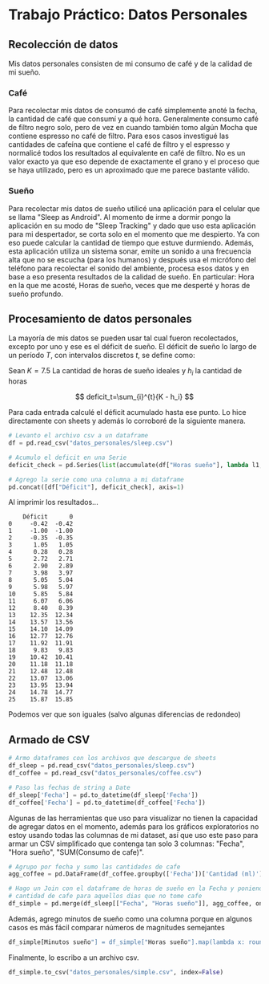 # Trabajo Práctico: Datos Personales

## Recolección de datos

Mis datos personales consisten de mi consumo de café y de la calidad de mi sueño.

### Café

Para recolectar mis datos de consumó de café simplemente anoté la fecha, la
cantidad de café que consumí y a qué hora. Generalmente consumo café de filtro
negro solo, pero de vez en cuando también tomo algún Mocha que contiene
espresso no café de filtro. Para esos casos investigué las cantidades de
cafeína que contiene el café de filtro y el espresso y normalicé todos los
resultados al equivalente en café de filtro. No es un valor exacto ya que eso
depende de exactamente el grano y el proceso que se haya utilizado, pero es un
aproximado que me parece bastante válido.

### Sueño

Para recolectar mis datos de sueño utilicé una aplicación para el celular que
se llama "Sleep as Android". Al momento de irme a dormir pongo la aplicación en
su modo de "Sleep Tracking" y dado que uso esta aplicación para mi despertador,
se corta solo en el momento que me despierto. Ya con eso puede calcular la
cantidad de tiempo que estuve durmiendo. Además, esta aplicación utiliza un
sistema sonar, emite un sonido a una frecuencia alta que no se escucha (para
los humanos) y después usa el micrófono del teléfono para recolectar el sonido
del ambiente, procesa esos datos y en base a eso presenta resultados de la
calidad de sueño. En particular: Hora en la que me acosté, Horas de sueño,
veces que me desperté y horas de sueño profundo.

## Procesamiento de datos personales

La mayoría de mis datos se pueden usar tal cual fueron recolectados, excepto por uno y ese es el déficit de sueño. El déficit de sueño lo largo de un período $T$, con intervalos discretos $t$, se define como:

Sean $K=7.5$ La cantidad de horas de sueño ideales y $h_i$ la cantidad de horas

$$
deficit_t=\sum_{i}^{t}{K - h_i}
$$

Para cada entrada calculé el déficit acumulado hasta ese punto. Lo hice
directamente con sheets y además lo corroboré de la siguiente manera.

```python
# Levanto el archivo csv a un dataframe
df = pd.read_csv("datos_personales/sleep.csv")

# Acumulo el deficit en una Serie
deficit_check = pd.Series(list(accumulate(df["Horas sueño"], lambda l1, l2: 7.5-l2 + l1, initial=0))[1:])

# Agrego la serie como una columna a mi dataframe
pd.concat([df["Déficit"], deficit_check], axis=1)
```

Al imprimir los resultados...

```
    Déficit      0
0     -0.42  -0.42
1     -1.00  -1.00
2     -0.35  -0.35
3      1.05   1.05
4      0.28   0.28
5      2.72   2.71
6      2.90   2.89
7      3.98   3.97
8      5.05   5.04
9      5.98   5.97
10     5.85   5.84
11     6.07   6.06
12     8.40   8.39
13    12.35  12.34
14    13.57  13.56
15    14.10  14.09
16    12.77  12.76
17    11.92  11.91
18     9.83   9.83
19    10.42  10.41
20    11.18  11.18
21    12.48  12.48
22    13.07  13.06
23    13.95  13.94
24    14.78  14.77
25    15.87  15.85
```

Podemos ver que son iguales (salvo algunas diferencias de redondeo)

## Armado de CSV

```python
# Armo dataframes con los archivos que descargue de sheets
df_sleep = pd.read_csv("datos_personales/sleep.csv")
df_coffee = pd.read_csv("datos_personales/coffee.csv")

# Paso las fechas de string a Date
df_sleep['Fecha'] = pd.to_datetime(df_sleep['Fecha'])
df_coffee['Fecha'] = pd.to_datetime(df_coffee['Fecha'])
```

Algunas de las herramientas que uso para visualizar no tienen la capacidad de
agregar datos en el momento, además para los gráficos exploratorios no estoy
usando todas las columnas de mi dataset, así que uso este paso para armar un
CSV simplificado que contenga tan solo 3 columnas: "Fecha", "Hora sueño",
"SUM(Consumo de cafe)".

```python
# Agrupo por fecha y sumo las cantidades de cafe
agg_coffee = pd.DataFrame(df_coffee.groupby(['Fecha'])['Cantidad (ml)'].sum())

# Hago un Join con el dataframe de horas de sueño en la Fecha y poniendo 0 como
# cantidad de cafe para aquellos dias que no tome cafe
df_simple = pd.merge(df_sleep[["Fecha", "Horas sueño"]], agg_coffee, on="Fecha", how="left").fillna(0)
```

Además, agrego minutos de sueño como una columna porque en algunos casos es más
fácil comparar números de magnitudes semejantes

```python
df_simple[Minutos sueño"] = df_simple["Horas sueño"].map(lambda x: round(x*60))"
```

Finalmente, lo escribo a un archivo csv.

```python
df_simple.to_csv("datos_personales/simple.csv", index=False)
```
